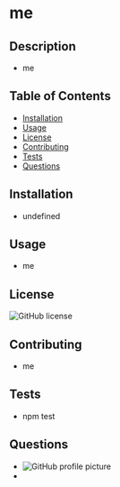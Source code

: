 # me

## Description
- me 

## Table of Contents
* [Installation](##Installation)
* [Usage](##Usage)
* [License](##License)
* [Contributing](##Contributing)
* [Tests](##Tests)
* [Questions](##Questions)


## Installation 
- undefined

## Usage
- me

## License
![GitHub license](https://img.shields.io/badge/License-MIT-blue.svg)

## Contributing 
- me

## Tests
- npm test

## Questions 
- ![GitHub profile picture](me)
- 

